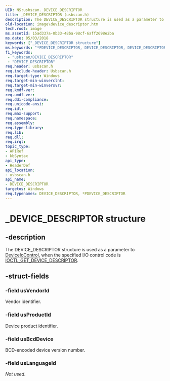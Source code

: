 ```yaml
---
UID: NS:usbscan._DEVICE_DESCRIPTOR
title: _DEVICE_DESCRIPTOR (usbscan.h)
description: The DEVICE_DESCRIPTOR structure is used as a parameter to DeviceIoControl, when the specified I/O control code is IOCTL_GET_DEVICE_DESCRIPTOR.
old-location: image\device_descriptor.htm
tech.root: image
ms.assetid: 15ad337a-0b33-48ba-98cf-6aff2698e2ba
ms.date: 05/03/2018
keywords: ["_DEVICE_DESCRIPTOR structure"]
ms.keywords: "*PDEVICE_DESCRIPTOR, DEVICE_DESCRIPTOR, DEVICE_DESCRIPTOR structure [Imaging Devices], PDEVICE_DESCRIPTOR, PDEVICE_DESCRIPTOR structure pointer [Imaging Devices], _DEVICE_DESCRIPTOR, image.device_descriptor, stifnc_1b07d50b-5530-47d4-a212-54305a0fef7a.xml, usbscan/DEVICE_DESCRIPTOR, usbscan/PDEVICE_DESCRIPTOR"
f1_keywords:
 - "usbscan/DEVICE_DESCRIPTOR"
 - "DEVICE_DESCRIPTOR"
req.header: usbscan.h
req.include-header: Usbscan.h
req.target-type: Windows
req.target-min-winverclnt: 
req.target-min-winversvr: 
req.kmdf-ver: 
req.umdf-ver: 
req.ddi-compliance: 
req.unicode-ansi: 
req.idl: 
req.max-support: 
req.namespace: 
req.assembly: 
req.type-library: 
req.lib: 
req.dll: 
req.irql: 
topic_type:
- APIRef
- kbSyntax
api_type:
- HeaderDef
api_location:
- usbscan.h
api_name:
- DEVICE_DESCRIPTOR
targetos: Windows
req.typenames: DEVICE_DESCRIPTOR, *PDEVICE_DESCRIPTOR
---
```


# _DEVICE_DESCRIPTOR structure


## -description


The DEVICE_DESCRIPTOR structure is used as a parameter to <a href="https://docs.microsoft.com/windows/desktop/api/ioapiset/nf-ioapiset-deviceiocontrol">DeviceIoControl</a>, when the specified I/O control code is <a href="https://docs.microsoft.com/windows-hardware/drivers/ddi/usbscan/ni-usbscan-ioctl_get_device_descriptor">IOCTL_GET_DEVICE_DESCRIPTOR</a>.


## -struct-fields




### -field usVendorId

Vendor identifier.


### -field usProductId

Device product identifier.


### -field usBcdDevice

BCD-encoded device version number.


### -field usLanguageId

<i>Not used</i>.

